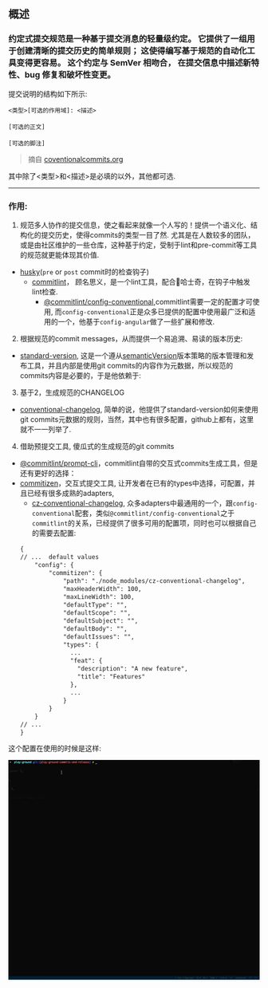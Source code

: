 ## 概述

### 约定式提交规范是一种基于提交消息的轻量级约定。 它提供了一组用于创建清晰的提交历史的简单规则； 这使得编写基于规范的自动化工具变得更容易。 这个约定与 SemVer 相吻合， 在提交信息中描述新特性、bug 修复和破坏性变更。

提交说明的结构如下所示:

```
<类型>[可选的作用域]: <描述>

[可选的正文]

[可选的脚注]
```
> 摘自 [coventionalcommits.org](https://www.conventionalcommits.org/en/v1.0.0/)

其中除了<类型>和<描述>是必填的以外，其他都可选.

---

### 作用:

1. 规范多人协作的提交信息，使之看起来就像一个人写的！提供一个语义化、结构化的提交历史，使得commits的类型一目了然. 尤其是在人数较多的团队，或是由社区维护的一些仓库，这种基于约定，受制于lint和pre-commit等工具的规范就更能体现其价值.
  - [husky](https://github.com/typicode/husky)(`pre` or `post` commit时的检查钩子)
    - [commitlint](https://github.com/conventional-changelog/commitlint#cli)， 顾名思义，是一个lint工具，配合🐶哈士奇，在钩子中触发lint检查.
      - [@commitlint/config-conventional](https://github.com/conventional-changelog/commitlint/tree/master/%40commitlint/config-conventional),commitlint需要一定的配置才可使用, 而`config-conventional`正是众多已提供的配置中使用最广泛和适用的一个，他基于`config-angular`做了一些扩展和修改.
2. 根据规范的commit messages，从而提供一个易追溯、易读的版本历史:
  - [standard-version](https://github.com/conventional-changelog/standard-version), 这是一个遵从[semanticVersion](https://semver.org/)版本策略的版本管理和发布工具，并且内部是使用git commits的内容作为元数据，所以规范的commits内容是必要的，于是他依赖于:
3. 基于2，生成规范的CHANGELOG
  - [conventional-changelog](https://github.com/conventional-changelog/conventional-changelog), 简单的说，他提供了standard-version如何来使用git commits元数据的规则，当然，其中也有很多配置，github上都有，这里就不一一列举了.
4. 借助预提交工具, 傻瓜式的生成规范的git commits
  - [@commitlint/prompt-cli](https://github.com/conventional-changelog/commitlint/tree/master/@commitlint/prompt-cli)，commitlint自带的交互式commits生成工具，但是还有更好的选择：
  - [commitizen](https://github.com/commitizen/cz-cli)，交互式提交工具, 让开发者在已有的types中选择，可配置，并且已经有很多成熟的adapters,
    - [cz-conventional-changelog](https://github.com/commitizen/cz-conventional-changelog), 众多adapters中最通用的一个，跟`config-conventional`配套，类似`@commitlint/config-conventional`之于`commitlint`的关系，已经提供了很多可用的配置项，同时也可以根据自己的需要去配置:
    ```
    {
    // ...  default values
        "config": {
            "commitizen": {
                "path": "./node_modules/cz-conventional-changelog",
                "maxHeaderWidth": 100,
                "maxLineWidth": 100,
                "defaultType": "",
                "defaultScope": "",
                "defaultSubject": "",
                "defaultBody": "",
                "defaultIssues": "",
                "types": {
                  ...
                  "feat": {
                    "description": "A new feature",
                    "title": "Features"
                  },
                  ...
                }
            }
        }
    // ...
    }
    ```
这个配置在使用的时候是这样:

![image](https://github.com/MrCuriosity/blog/blob/master/images/yarn-cz-2.gif)

